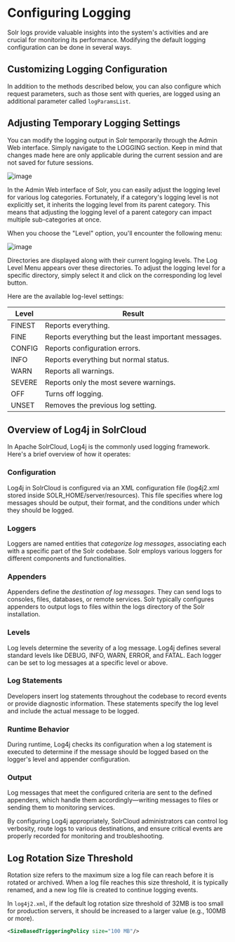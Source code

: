 # Configuring Logging

Solr logs provide valuable insights into the system's activities and are crucial for monitoring its performance. Modifying the default logging configuration can be done in several ways.

## Customizing Logging Configuration

In addition to the methods described below, you can also configure which request parameters, such as those sent with queries, are logged using an additional parameter called `logParamsList`. 

## Adjusting Temporary Logging Settings

You can modify the logging output in Solr temporarily through the Admin Web interface. Simply navigate to the LOGGING section. Keep in mind that changes made here are only applicable during the current session and are not saved for future sessions. 

![image](https://github.com/shannee-07/Apache-Solr-doc/assets/121802518/c78fc118-62f1-4bc4-b18c-c98cf792848f)

In the Admin Web interface of Solr, you can easily adjust the logging level for various log categories. Fortunately, if a category's logging level is not explicitly set, it inherits the logging level from its parent category. This means that adjusting the logging level of a parent category can impact multiple sub-categories at once.

When you choose the "Level" option, you'll encounter the following menu:

![image](https://github.com/shannee-07/Apache-Solr-doc/assets/121802518/0770a6f2-402f-4f85-a505-b559168876f0)

Directories are displayed along with their current logging levels. The Log Level Menu appears over these directories. To adjust the logging level for a specific directory, simply select it and click on the corresponding log level button.

Here are the available log-level settings:

| Level  | Result                                 |
|--------|----------------------------------------|
| FINEST | Reports everything.                    |
| FINE   | Reports everything but the least important messages. |
| CONFIG | Reports configuration errors.          |
| INFO   | Reports everything but normal status. |
| WARN   | Reports all warnings.                  |
| SEVERE | Reports only the most severe warnings. |
| OFF    | Turns off logging.                     |
| UNSET  | Removes the previous log setting.     |

## Overview of Log4j in SolrCloud

In Apache SolrCloud, Log4j is the commonly used logging framework. Here's a brief overview of how it operates:

### Configuration

Log4j in SolrCloud is configured via an XML configuration file (log4j2.xml stored inside SOLR_HOME/server/resources). This file specifies where log messages should be output, their format, and the conditions under which they should be logged.

### Loggers

Loggers are named entities that _categorize log messages_, associating each with a specific part of the Solr codebase. Solr employs various loggers for different components and functionalities.

### Appenders

Appenders define the _destination of log messages_. They can send logs to consoles, files, databases, or remote services. Solr typically configures appenders to output logs to files within the logs directory of the Solr installation.

### Levels

Log levels determine the severity of a log message. Log4j defines several standard levels like DEBUG, INFO, WARN, ERROR, and FATAL. Each logger can be set to log messages at a specific level or above.



### Log Statements

Developers insert log statements throughout the codebase to record events or provide diagnostic information. These statements specify the log level and include the actual message to be logged.

### Runtime Behavior

During runtime, Log4j checks its configuration when a log statement is executed to determine if the message should be logged based on the logger's level and appender configuration.

### Output

Log messages that meet the configured criteria are sent to the defined appenders, which handle them accordingly—writing messages to files or sending them to monitoring services.

By configuring Log4j appropriately, SolrCloud administrators can control log verbosity, route logs to various destinations, and ensure critical events are properly recorded for monitoring and troubleshooting.

## Log Rotation Size Threshold

Rotation size refers to the maximum size a log file can reach before it is rotated or archived. When a log file reaches this size threshold, it is typically renamed, and a new log file is created to continue logging events.

In `log4j2.xml`, if the default log rotation size threshold of 32MB is too small for production servers, it should be increased to a larger value (e.g., 100MB or more). 

```xml
<SizeBasedTriggeringPolicy size="100 MB"/>
```

